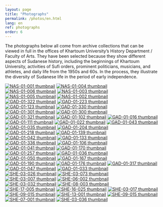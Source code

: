 ```yaml
---
layout: page
title: "Photographs"
permalink: /photos/en.html
lang: en
ref: photographs
order: 6
---
```

The photographs below all come from archive collections that can be viewed in full in the offices of Khartoum University’s History Department / Faculty of Arts. They have been selected because they show different aspects of Sudanese history, including the beginnings of Khartoum University, activities of Sufi orders, prominent politicians, musicians, and athletes, and daily life from the 1950s and 60s. In the process, they illustrate the diversity of Sudanese life in the period of early independence.



[![NAS-01-001 thumbnail](/thumbnails/NAS-01-001-thumb.jpg)](/photopages/en/NAS-01-001.html)
[![NAS-01-004 thumbnail](/thumbnails/NAS-01-004-thumb.jpg)](/photopages/en/NAS-01-004.html)
[![NAS-01-006 thumbnail](/thumbnails/NAS-01-006-thumb.jpg)](/photopages/en/NAS-01-006.html)
[![NAS-01-003 thumbnail](/thumbnails/NAS-01-003-thumb.jpg)](/photopages/en/NAS-01-003.html)
[![NAS-01-005 thumbnail](/thumbnails/NAS-01-005-thumb.jpg)](/photopages/en/NAS-01-005.html)
[![NAS-01-002 thumbnail](/thumbnails/NAS-01-002-thumb.jpg)](/photopages/en/NAS-01-002.html)
[![GAD-01-322 thumbnail](/thumbnails/GAD-01-322-thumb.jpg)](/photopages/en/GAD-01-322.html)
[![GAD-01-223 thumbnail](/thumbnails/GAD-01-223-thumb.jpg)](/photopages/en/GAD-01-223.html)
[![GAD-01-123 thumbnail](/thumbnails/GAD-01-123-thumb.jpg)](/photopages/en/GAD-01-123.html)
[![GAD-01-330 thumbnail](/thumbnails/GAD-01-330-thumb.jpg)](/photopages/en/GAD-01-330.html)
[![GAD-01-301 thumbnail](/thumbnails/GAD-01-301-thumb.jpg)](/photopages/en/GAD-01-301.html)
[![GAD-01-300 thumbnail](/thumbnails/GAD-01-300-thumb.jpg)](/photopages/en/GAD-01-300.html)
[![GAD-01-321 thumbnail](/thumbnails/GAD-01-321-thumb.jpg)](/photopages/en/GAD-01-321.html)
[![GAD-01-102 thumbnail](/thumbnails/GAD-01-102-thumb.jpg)](/photopages/en/GAD-01-102.html)
[![GAD-01-016 thumbnail](/thumbnails/GAD-01-016-thumb.jpg)](/photopages/en/GAD-01-016.html)
[![GAD-01-111 thumbnail](/thumbnails/GAD-01-111-thumb.jpg)](/photopages/en/GAD-01-111.html)
[![GAD-01-022 thumbnail](/thumbnails/GAD-01-022-thumb.jpg)](/photopages/en/GAD-01-022.html)
[![GAD-01-043 thumbnail](/thumbnails/GAD-01-043-thumb.jpg)](/photopages/en/GAD-01-043.html)
[![GAD-01-035 thumbnail](/thumbnails/GAD-01-035-thumb.jpg)](/photopages/en/GAD-01-035.html)
[![GAD-01-204 thumbnail](/thumbnails/GAD-01-204-thumb.jpg)](/photopages/en/GAD-01-204.html)
[![GAD-01-218 thumbnail](/thumbnails/GAD-01-218-thumb.jpg)](/photopages/en/GAD-01-218.html)
[![GAD-01-139 thumbnail](/thumbnails/GAD-01-139-thumb.jpg)](/photopages/en/GAD-01-139.html)
[![GAD-01-042 thumbnail](/thumbnails/GAD-01-042-thumb.jpg)](/photopages/en/GAD-01-042.html)
[![GAD-01-133 thumbnail](/thumbnails/GAD-01-133-thumb.jpg)](/photopages/en/GAD-01-133.html)
[![GAD-01-336 thumbnail](/thumbnails/GAD-01-336-thumb.jpg)](/photopages/en/GAD-01-336.html)
[![GAD-01-106 thumbnail](/thumbnails/GAD-01-106-thumb.jpg)](/photopages/en/GAD-01-106.html)
[![GAD-01-041 thumbnail](/thumbnails/GAD-01-041-thumb.jpg)](/photopages/en/GAD-01-041.html)
[![GAD-01-170 thumbnail](/thumbnails/GAD-01-170-thumb.jpg)](/photopages/en/GAD-01-170.html)
[![GAD-01-257 thumbnail](/thumbnails/GAD-01-257-thumb.jpg)](/photopages/en/GAD-01-257.html)
[![GAD-01-036 thumbnail](/thumbnails/GAD-01-036-thumb.jpg)](/photopages/en/GAD-01-036.html)
[![GAD-01-050 thumbnail](/thumbnails/GAD-01-050-thumb.jpg)](/photopages/en/GAD-01-050.html)
[![GAD-01-167 thumbnail](/thumbnails/GAD-01-167-thumb.jpg)](/photopages/en/GAD-01-167.html)
[![GAD-01-190 thumbnail](/thumbnails/GAD-01-190-thumb.jpg)](/photopages/en/GAD-01-190.html)
[![GAD-01-176 thumbnail](/thumbnails/GAD-01-176-thumb.jpg)](/photopages/en/GAD-01-176.html)
[![GAD-01-317 thumbnail](/thumbnails/GAD-01-317-thumb.jpg)](/photopages/en/GAD-01-317.html)
[![GAD-01-047 thumbnail](/thumbnails/GAD-01-047-thumb.jpg)](/photopages/en/GAD-01-047.html)
[![GAD-01-033 thumbnail](/thumbnails/GAD-01-322-thumb.jpg)](/photopages/en/GAD-01-322.html)
[![SHE-03-026 thumbnail](/thumbnails/GAD-03-026-thumb.jpg)](/photopages/en/GAD-03-026.html)
[![SHE-03-073 thumbnail](/thumbnails/GAD-03-073-thumb.jpg)](/photopages/en/GAD-03-073.html)
[![SHE-03-007 thumbnail](/thumbnails/GAD-03-007-thumb.jpg)](/photopages/en/GAD-03-007.html)
[![SHE-06-002 thumbnail](/thumbnails/GAD-06-002-thumb.jpg)](/photopages/en/GAD-06-002.html)
[![SHE-03-032 thumbnail](/thumbnails/GAD-03-032-thumb.jpg)](/photopages/en/GAD-03-032.html)
[![SHE-08-003 thumbnail](/thumbnails/GAD-08-003-thumb.jpg)](/photopages/en/GAD-08-003.html)
[![SHE-17-005 thumbnail](/thumbnails/GAD-17-005-thumb.jpg)](/photopages/en/GAD-17-005.html)
[![SHE-16-025 thumbnail](/thumbnails/GAD-16-025-thumb.jpg)](/photopages/en/GAD-16-025.html)
[![SHE-03-017 thumbnail](/thumbnails/GAD-03-017-thumb.jpg)](/photopages/en/GAD-03-017.html)
[![SHE-09-015 thumbnail](/thumbnails/GAD-09-015-thumb.jpg)](/photopages/en/GAD-09-015.html)
[![SHE-13-001 thumbnail](/thumbnails/GAD-13-001-thumb.jpg)](/photopages/en/GAD-13-001.html)
[![SHE-09-015 thumbnail](/thumbnails/GAD-09-015-thumb.jpg)](/photopages/en/GAD-09-015.html)
[![SHE-07-001 thumbnail](/thumbnails/GAD-07-001-thumb.jpg)](/photopages/en/GAD-07-001.html)
[![SHE-03-036 thumbnail](/thumbnails/GAD-03-036-thumb.jpg)](/photopages/en/GAD-03-036.html)
